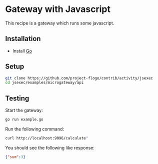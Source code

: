 # Gateway with Javascript
This recipe is a gateway which runs some javascript.

## Installation
* Install [Go](https://golang.org/)

## Setup
```bash
git clone https://github.com/project-flogo/contrib/activity/jsexec
cd jsexec/examples/microgateway/api
```

## Testing

Start the gateway:
```bash
go run example.go
```

Run the following command:
```bash
curl http://localhost:9096/calculate"
```

You should see the following like response:
```json
{"sum":3}
```
